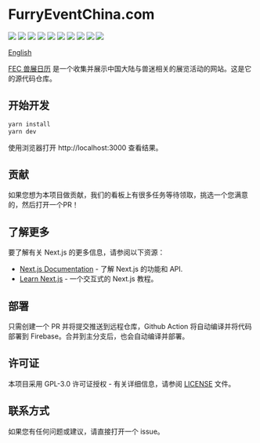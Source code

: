 # FurryEventChina.com

![](https://img.shields.io/badge/Next.js-black.svg?style=flat-square&logo=next.js)
![](https://img.shields.io/badge/React-blue.svg?style=flat-square&logo=react)
![](https://img.shields.io/badge/Sentry-purple.svg?style=flat-square&logo=sentry)
![](https://img.shields.io/badge/Umami-orange.svg?style=flat-square&logo=umami)
![](https://img.shields.io/badge/Google%20Analytics%205-blue.svg?style=flat-square&logo=google-analytics)
![](https://img.shields.io/badge/Xata-blue.svg?style=flat-square&logo=xata)
![](https://img.shields.io/badge/Firebase-yellow.svg?style=flat-square&logo=firebase)
![](https://img.shields.io/badge/Cloudflare%20R2-blue.svg?style=flat-square&logo=cloudflare)
![](https://img.shields.io/badge/Cloudflare%20Worker-blue.svg?style=flat-square&logo=cloudflare)
![](https://img.shields.io/badge/CloudFront-orange.svg?style=flat-square&logo=amazon-aws)

[English](./README.md)

[FEC 兽展日历](https://www.furryeventchina.com) 是一个收集并展示中国大陆与兽迷相关的展览活动的网站。这是它的源代码仓库。

## 开始开发

```bash
yarn install
yarn dev
```

使用浏览器打开 http://localhost:3000 查看结果。

## 贡献

如果您想为本项目做贡献，我们的看板上有很多任务等待领取，挑选一个您满意的，然后打开一个PR！

## 了解更多

要了解有关 Next.js 的更多信息，请参阅以下资源：

- [Next.js Documentation](https://nextjs.org/docs) - 了解 Next.js 的功能和 API.
- [Learn Next.js](https://nextjs.org/learn) -  一个交互式的 Next.js 教程。

## 部署

只需创建一个 PR 并将提交推送到远程仓库，Github Action 将自动编译并将代码部署到 Firebase。合并到主分支后，也会自动编译并部署。

## 许可证

本项目采用 GPL-3.0 许可证授权 - 有关详细信息，请参阅 [LICENSE](LICENSE) 文件。

## 联系方式

如果您有任何问题或建议，请直接打开一个 issue。